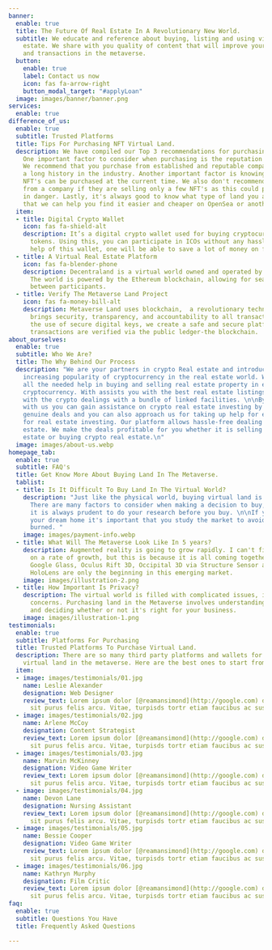 ```yaml
---
banner:
  enable: true
  title: The Future Of Real Estate In A Revolutionary New World.
  subtitle: We educate and reference about buying, listing and using virtual real
    estate. We share with you quality of content that will improve your knowledge
    and transactions in the metaverse.
  button:
    enable: true
    label: Contact us now
    icon: fas fa-arrow-right
    button_modal_target: "#applyLoan"
  image: images/banner/banner.png
services:
  enable: true
difference_of_us:
  enable: true
  subtitle: Trusted Platforms
  title: Tips For Purchasing NFT Virtual Land.
  description: We have compiled our Top 3 recommendations for purchasing NFT land.
    One important factor to consider when purchasing is the reputation of the company.
    We recommend that you purchase from established and reputable companies who have
    a long history in the industry. Another important factor is knowing how many maximum
    NFT's can be purchased at the current time. We also don't recommend that you buy
    from a company if they are selling only a few NFT's as this could put your investment
    in danger. Lastly, it's always good to know what type of land you are buying so
    that we can help you find it easier and cheaper on OpenSea or another marketplace."
  item:
  - title: Digital Crypto Wallet
    icon: fas fa-shield-alt
    description: It’s a digital crypto wallet used for buying cryptocurrencies and
      tokens. Using this, you can participate in ICOs without any hassle. With the
      help of this wallet, one will be able to save a lot of money on fees.
  - title: A Virtual Real Estate Platform
    icon: fas fa-blender-phone
    description: Decentraland is a virtual world owned and operated by the community.
      The world is powered by the Ethereum blockchain, allowing for seamless interactions
      between participants.
  - title: Verify The Metaverse Land Project
    icon: fas fa-money-bill-alt
    description: Metaverse Land uses blockchain,  a revolutionary technology that
      brings security, transparency, and accountability to all transactions. Through
      the use of secure digital keys, we create a safe and secure platform where all
      transactions are verified via the public ledger-the blockchain.
about_ourselves:
  enable: true
  subtitle: Who We Are?
  title: The Why Behind Our Process
  description: "We are your partners in crypto Real estate and introduce you to the
    increasing popularity of cryptocurrency in the real estate world. We assist with
    all the needed help in buying and selling real estate property in exchange for
    cryptocurrency. With assists you with the best real estate listings available
    with the crypto dealings with a bundle of linked facilities. \n\nBy connecting
    with us you can gain assistance on crypto real estate investing by investing in
    genuine deals and you can also approach us for taking up help for equity loans
    for real estate investing. Our platform allows hassle-free dealing in crypto real
    estate. We make the deals profitable for you whether it is selling crypto real
    estate or buying crypto real estate.\n"
  image: images/about-us.webp
homepage_tab:
  enable: true
  subtitle: FAQ's
  title: Get Know More About Buying Land In The Metaverse.
  tablist:
  - title: Is It Difficult To Buy Land In The Virtual World?
    description: "Just like the physical world, buying virtual land is a complex process.
      There are many factors to consider when making a decision to buy, and most importantly
      it is always prudent to do your research before you buy. \n\nIf you truly want
      your dream home it's important that you study the market to avoid getting badly
      burned. "
    image: images/payment-info.webp
  - title: What Will The Metaverse Look Like In 5 years?
    description: Augmented reality is going to grow rapidly. I can't find any data
      on a rate of growth, but this is because it is all coming together this year.
      Google Glass, Oculus Rift 3D, Occipital 3D via Structure Sensor and Microsoft
      HoloLens are only the beginning in this emerging market.
    image: images/illustration-2.png
  - title: How Important Is Privacy?
    description: The virtual world is filled with complicated issues, including privacy
      concerns. Purchasing land in the Metaverse involves understanding these issues
      and deciding whether or not it's right for your business.
    image: images/illustration-1.png
testimonials:
  enable: true
  subtitle: Platforms For Purchasing
  title: Trusted Platforms To Purchase Virtual Land.
  description: There are so many third party platforms and wallets for purchasing
    virtual land in the metaverse. Here are the best ones to start from.
  item:
  - image: images/testimonials/01.jpg
    name: Leslie Alexander
    designation: Web Designer
    review_text: Lorem ipsum dolor [@reamansimond](http://google.com) demina egestas
      sit purus felis arcu. Vitae, turpisds tortr etiam faucibus ac suspendisse.
  - image: images/testimonials/02.jpg
    name: Arlene McCoy
    designation: Content Strategist
    review_text: Lorem ipsum dolor [@reamansimond](http://google.com) demina egestas
      sit purus felis arcu. Vitae, turpisds tortr etiam faucibus ac suspendisse.
  - image: images/testimonials/03.jpg
    name: Marvin McKinney
    designation: Video Game Writer
    review_text: Lorem ipsum dolor [@reamansimond](http://google.com) demina egestas
      sit purus felis arcu. Vitae, turpisds tortr etiam faucibus ac suspendisse.
  - image: images/testimonials/04.jpg
    name: Devon Lane
    designation: Nursing Assistant
    review_text: Lorem ipsum dolor [@reamansimond](http://google.com) demina egestas
      sit purus felis arcu. Vitae, turpisds tortr etiam faucibus ac suspendisse.
  - image: images/testimonials/05.jpg
    name: Bessie Cooper
    designation: Video Game Writer
    review_text: Lorem ipsum dolor [@reamansimond](http://google.com) demina egestas
      sit purus felis arcu. Vitae, turpisds tortr etiam faucibus ac suspendisse.
  - image: images/testimonials/06.jpg
    name: Kathryn Murphy
    designation: Film Critic
    review_text: Lorem ipsum dolor [@reamansimond](http://google.com) demina egestas
      sit purus felis arcu. Vitae, turpisds tortr etiam faucibus ac suspendisse.
faq:
  enable: true
  subtitle: Questions You Have
  title: Frequently Asked Questions

---
```

